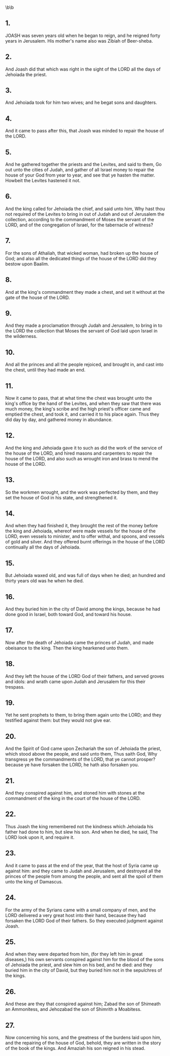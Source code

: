 \b\b
## 1.
JOASH was seven years old when he began to reign, and he reigned forty years in Jerusalem.  His mother's name also was Zibiah of Beer-sheba.
## 2.
And Joash did that which was right in the sight of the LORD all the days of Jehoiada the priest.
## 3.
And Jehoiada took for him two wives; and he begat sons and daughters.
## 4.
And it came to pass after this, that Joash was minded to repair the house of the LORD.
## 5.
And he gathered together the priests and the Levites, and said to them, Go out unto the cities of Judah, and gather of all Israel money to repair the house of your God from year to year, and see that ye hasten the matter.  Howbeit the Levites hastened it not.
## 6.
And the king called for Jehoiada the chief, and said unto him, Why hast thou not required of the Levites to bring in out of Judah and out of Jerusalem the collection, according to the commandment of Moses the servant of the LORD, and of the congregation of Israel, for the tabernacle of witness?
## 7.
For the sons of Athaliah, that wicked woman, had broken up the house of God; and also all the dedicated things of the house of the LORD did they bestow upon Baalim.
## 8.
And at the king's commandment they made a chest, and set it without at the gate of the house of the LORD.
## 9.
And they made a proclamation through Judah and Jerusalem, to bring in to the LORD the collection that Moses the servant of God laid upon Israel in the wilderness.
## 10.
And all the princes and all the people rejoiced, and brought in, and cast into the chest, until they had made an end.
## 11.
Now it came to pass, that at what time the chest was brought unto the king's office by the hand of the Levites, and when they saw that there was much money, the king's scribe and the high priest's officer came and emptied the chest, and took it, and carried it to his place again.  Thus they did day by day, and gathered money in abundance.
## 12.
And the king and Jehoiada gave it to such as did the work of the service of the house of the LORD, and hired masons and carpenters to repair the house of the LORD, and also such as wrought iron and brass to mend the house of the LORD.
## 13.
So the workmen wrought, and the work was perfected by them, and they set the house of God in his state, and strengthened it.
## 14.
And when they had finished it, they brought the rest of the money before the king and Jehoiada, whereof were made vessels for the house of the LORD, even vessels to minister, and to offer withal, and spoons, and vessels of gold and silver.  And they offered burnt offerings in the house of the LORD continually all the days of Jehoiada.
## 15.
But Jehoiada waxed old, and was full of days when he died; an hundred and thirty years old was he when he died.
## 16.
And they buried him in the city of David among the kings, because he had done good in Israel, both toward God, and toward his house.
## 17.
Now after the death of Jehoiada came the princes of Judah, and made obeisance to the king.  Then the king hearkened unto them.
## 18.
And they left the house of the LORD God of their fathers, and served groves and idols: and wrath came upon Judah and Jerusalem for this their trespass.
## 19.
Yet he sent prophets to them, to bring them again unto the LORD; and they testified against them: but they would not give ear.
## 20.
And the Spirit of God came upon Zechariah the son of Jehoiada the priest, which stood above the people, and said unto them, Thus saith God, Why transgress ye the commandments of the LORD, that ye cannot prosper?  because ye have forsaken the LORD, he hath also forsaken you.
## 21.
And they conspired against him, and stoned him with stones at the commandment of the king in the court of the house of the LORD.
## 22.
Thus Joash the king remembered not the kindness which Jehoiada his father had done to him, but slew his son.  And when he died, he said, The LORD look upon it, and require it.
## 23.
And it came to pass at the end of the year, that the host of Syria came up against him: and they came to Judah and Jerusalem, and destroyed all the princes of the people from among the people, and sent all the spoil of them unto the king of Damascus.
## 24.
For the army of the Syrians came with a small company of men, and the LORD delivered a very great host into their hand, because they had forsaken the LORD God of their fathers.  So they executed judgment against Joash.
## 25.
And when they were departed from him, (for they left him in great diseases,) his own servants conspired against him for the blood of the sons of Jehoiada the priest, and slew him on his bed, and he died: and they buried him in the city of David, but they buried him not in the sepulchres of the kings.
## 26.
And these are they that conspired against him; Zabad the son of Shimeath an Ammonitess, and Jehozabad the son of Shimrith a Moabitess.
## 27.
Now concerning his sons, and the greatness of the burdens laid upon him, and the repairing of the house of God, behold, they are written in the story of the book of the kings.  And Amaziah his son reigned in his stead.
